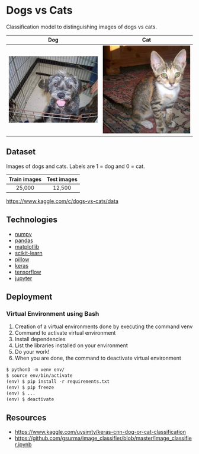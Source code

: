 # Dogs vs Cats

Classification model to distinguishing images of dogs vs cats.

Dog             |  Cat
:-------------------------:|:-------------------------:
![](docs/dog.jpg)  | ![](docs/cat.jpg)

## Dataset

Images of dogs and cats. Labels are 1 = dog and 0 = cat.

| Train images | Test images |
| :-------------: | :-------------:|
| 25,000 | 12,500 |

https://www.kaggle.com/c/dogs-vs-cats/data

## Technologies

* [numpy](http://www.numpy.org)
* [pandas](https://pandas.pydata.org/)
* [matplotlib](https://matplotlib.org/)
* [scikit-learn](https://scikit-learn.org/)
* [pillow](https://pillow.readthedocs.io/)
* [keras](https://keras.io)
* [tensorflow](https://www.tensorflow.org/)
* [jupyter](https://jupyter.org/)

## Deployment

### Virtual Environment using Bash

1. Creation of a virtual environments done by executing the command venv
2. Command to activate virtual environment
3. Install dependencies
4. List the libraries installed on your environment
5. Do your work!
6. When you are done, the command to deactivate virtual environment
```
$ python3 -m venv env/
$ source env/bin/activate
(env) $ pip install -r requirements.txt
(env) $ pip freeze
(env) $ ...
(env) $ deactivate
```

## Resources

* https://www.kaggle.com/uysimty/keras-cnn-dog-or-cat-classification
* https://github.com/gsurma/image_classifier/blob/master/image_classifier.ipynb